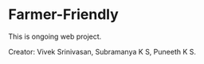 # Farmer-Friendly
This is ongoing web project.

Creator:
Vivek Srinivasan,
Subramanya K S,
Puneeth K S.
